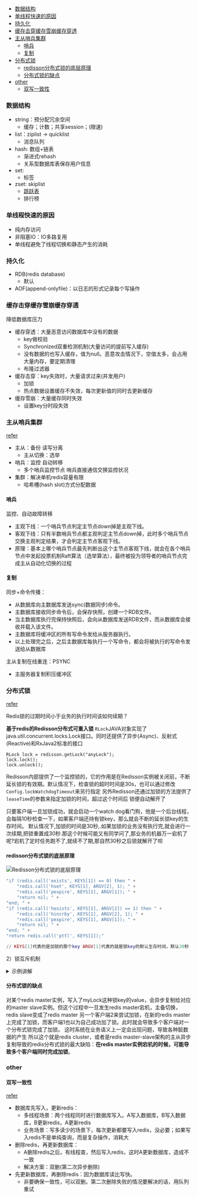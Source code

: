
<!-- TOC -->

- [数据结构](#数据结构)
- [单线程快速的原因](#单线程快速的原因)
- [持久化](#持久化)
- [缓存击穿缓存雪崩缓存穿透](#缓存击穿缓存雪崩缓存穿透)
- [主从哨兵集群](#主从哨兵集群)
    - [哨兵](#哨兵)
    - [复制](#复制)
- [分布式锁](#分布式锁)
    - [redisson分布式锁的底层原理](#redisson分布式锁的底层原理)
    - [分布式锁的缺点](#分布式锁的缺点)
- [other](#other)
    - [双写一致性](#双写一致性)

<!-- /TOC -->


### 数据结构
- string：预分配冗余空间
    - 缓存；计数；共享session；(限速)
- list：ziplist -> quicklist
    - 消息队列
- hash: 数组+链表 
    - 渐进式rehash
    - 关系型数据库表保存用户信息
- set: 
    - 标签
- zset: skiplist 
    - [跳跃表](https://mp.weixin.qq.com/s/NOsXdrMrWwq4NTm180a6vw)
    - 排行榜

### 单线程快速的原因

- 纯内存访问
- 非阻塞IO：IO多路复用
- 单线程避免了线程切换和静态产生的消耗

### 持久化

- RDB(redis database)
    - 默认
- AOF(append-onlyfile)：以日志的形式记录每个写操作



### 缓存击穿缓存雪崩缓存穿透

降低数据库压力 

- 缓存穿透：大量恶意访问数据库中没有的数据
    - key做校验
    - Synchronized双重检测机制(大量访问的提前写入缓存)
    - 没有数据的也写入缓存，值为null。恶意攻击情况下，空值太多，会占用大量内存，要定期清理
    - 布隆过滤器
- 缓存击穿：key失效时，大量请求过来(并发用户)
    - 加锁
    - 热点数据设置缓存不失效，每次更新值的同时去更新缓存
- 缓存雪崩：大量缓存同时失效
    - 设置key分时段失效
    		

### 主从哨兵集群
[refer](https://www.cnblogs.com/liuqingzheng/p/11080495.html)

- 主从：备份 读写分离
    - 主从切换：选举
- 哨兵：监控 自动转移
    - 多个哨兵监控节点 哨兵直接通信交换监控状况
- 集群：解决单机redis容量有限
    - 哈希槽(hash slot)方式分配数据

#### 哨兵

监控、自动故障转移

- 主观下线：一个哨兵节点判定主节点down掉是主观下线。
- 客观下线：只有半数哨兵节点都主观判定主节点down掉，此时多个哨兵节点交换主观判定结果，才会判定主节点客观下线。
- 原理：基本上哪个哨兵节点最先判断出这个主节点客观下线，就会在各个哨兵节点中发起投票机制Raft算法（选举算法），最终被投为领导者的哨兵节点完成主从自动化切换的过程

#### 复制

同步+命令传播：
- 从数据库向主数据库发送sync(数据同步)命令。
- 主数据库接收同步命令后，会保存快照，创建一个RDB文件。
- 当主数据库执行完保持快照后，会向从数据库发送RDB文件，而从数据库会接收并载入该文件。
- 主数据库将缓冲区的所有写命令发给从服务器执行。
- 以上处理完之后，之后主数据库每执行一个写命令，都会将被执行的写命令发送给从数据库

主从复制在线重连：PSYNC
- 主服务器复制积压缓冲区

### 分布式锁

[refer](https://blog.csdn.net/lzhcoder/article/details/88387751)

Redis锁的过期时间小于业务的执行时间该如何续期？

**基于redis的Redisson分布式可重入锁** `RLock`JAVA对象实现了java.util.concurrent.locks.Lock接口。同时还提供了异步(Async)、反射式(Reactive)和RxJava2标准的接口

```
RLock lock = redisson.getLock("anyLock");
lock.lock();
lock.unlock();
```
Redisson内部提供了一个监控锁的，它的作用是在Redisson实例被关闭前，不断延长锁的有效期。默认情况下，检查锁的超时时间是30s，也可以通过修改`Config.lockWatchdogTimeout`来另行指定
另外Redisson还通过加锁的方法提供了`leaseTime`的参数来指定加锁的时间，超过这个时间后 锁便自动解开了

只要客户端一旦加锁成功，就会启动一个watch dog看门狗，他是一个后台线程，会每隔10秒检查一下，如果客户端还持有锁key，那么就会不断的延长锁key的生存时间。
默认情况下,加锁的时间是30秒,.如果加锁的业务没有执行完,就会进行一次续期,把锁重置成30秒.那这个时候可能又有同学问了,那业务的机器万一宕机了呢?宕机了定时任务跑不了,就续不了期,那自然30秒之后锁就解开了呗

#### redisson分布式锁的底层原理

![Redisson分布式锁的底层原理](https://gitee.com/lylw/image/raw/master/redis/redis_lock.jpg)

```lua
"if (redis.call('exists', KEYS[1]) == 0) then " +
    "redis.call('hset', KEYS[1], ARGV[2], 1); " +
    "redis.call('pexpire', KEYS[1], ARGV[1]); " +
    "return nil; " +
"end; " +
"if (redis.call('hexists', KEYS[1], ARGV[2]) == 1) then " +
    "redis.call('hincrby', KEYS[1], ARGV[2], 1); " +
    "redis.call('pexpire', KEYS[1], ARGV[1]); " +
    "return nil; " +
"end; " +
"return redis.call('pttl', KEYS[1]);"

// KEYS[1]代表的是加锁的那个key ARGV[1]代表的就是锁key的默认生存时间，默认30秒    ARGV[2]代表的是加锁的客户端的ID 类似于`8743c9c0-0795-4907-87fd-6c719a6b4586:1`
```
2）锁互斥机制

<details>
  <summary>示例讲解</summary>
  <pre><code> 
     "if (redis.call('exists', KEYS[1]) == 0) then " +   // 判断如果key不存在，就进行加锁
         "redis.call('hset', KEYS[1], ARGV[2], 1); " +   // 设置一个hash数据结构
         "redis.call('pexpire', KEYS[1], ARGV[1]); " +   // 设置key的生存时间
         "return nil; " +
     "end; " +
     "if (redis.call('hexists', KEYS[1], ARGV[2]) == 1) then " +    // 当客户端2尝试加锁，判断myLock锁key的hash数据结构中，是否包含客户端2的ID，如果不包含，则
         "redis.call('hincrby', KEYS[1], ARGV[2], 1); " +           // 
         "redis.call('pexpire', KEYS[1], ARGV[1]); " +              // 
         "return nil; " +
     "end; " +
     "return redis.call('pttl', KEYS[1]);"      // 
     
     # KEYS[1]代表的是加锁的那个key ARGV[1]代表的就是锁key的默认生存时间，默认30秒    ARGV[2]代表的是加锁的客户端的ID 类似于`8743c9c0-0795-4907-87fd-6c719a6b4586:1`
     
     > 加锁机制
        如果该客户端面对的是一个redis cluster集群，他首先会根据hash节点选择一台机器。仅仅只是选择一台机器
        紧接着将复杂的业务逻辑封装在lua脚本中发送给redis，保证这段复杂业务逻辑执行的原子性
     > 锁互斥机制
        那么在这个时候，如果客户端2来尝试加锁，执行了同样的一段lua脚本，会咋样呢？
        很简单，第一个if判断会执行“exists myLock”，发现myLock这个锁key已经存在了。
        接着第二个if判断，判断一下，myLock锁key的hash数据结构中，是否包含客户端2的ID，但是明显不是的，因为那里包含的是客户端1的ID。
        所以，客户端2会获取到pttl myLock返回的一个数字，这个数字代表了myLock这个锁key的剩余生存时间。比如还剩15000毫秒的生存时间。
        此时客户端2会进入一个while循环，不停的尝试加锁
     > watch dog自动延期机制
        客户端1加锁的锁key默认生存时间才30秒，如果超过了30秒，客户端1还想一直持有这把锁，怎么办呢？
        简单！只要客户端1一旦加锁成功，就会启动一个watch dog看门狗，他是一个后台线程，会每隔10秒检查一下，如果客户端1还持有锁key，那么就会不断的延长锁key的生存时间
     > 可重入加锁机制
        第二个if判断会成立，因为myLock的hash数据结构中包含的那个ID，就是客户端1的那个ID，也就是“8743c9c0-0795-4907-87fd-6c719a6b4586:1”
        此时就会执行可重入加锁的逻辑，他会用： incrby myLock   8743c9c0-0795-4907-87fd-6c71a6b4586:1 1
        通过这个命令，对客户端1的加锁次数，累加1
     > 释放锁机制
        每次都对myLock数据结构中的那个加锁次数减1。
        如果发现加锁次数是0了，说明这个客户端已经不再持有锁了，此时就会用：“del myLock”命令，从redis里删除这个key。
        然后呢，另外的客户端2就可以尝试完成加锁了。
        这就是所谓的分布式锁的开源Redisson框架的实现机制
  </code></pre>
</details>

#### 分布式锁的缺点

对某个redis master实例，写入了myLock这种锁key的value，会异步复制给对应的master slave实例。但这个过程中一旦发生redis master宕机，主备切换，redis slave变成了redis master 
另一个客户端2来尝试加锁，在新的redis master上完成了加锁，而客户端1也以为自己成功加了锁。此时就会导致多个客户端对一个分布式锁完成了加锁。
这时系统在业务语义上一定会出现问题，导致各种脏数据的产生
所以这个就是redis cluster，或者是redis master-slave架构的主从异步复制导致的redis分布式锁的最大缺陷：**在redis master实例宕机的时候，可能导致多个客户端同时完成加锁**。


### other

#### 双写一致性
[refer](https://www.cnblogs.com/liuqingzheng/p/11080680.html)
- 数据库先写入，更新redis：
    - 多线程场景：两个线程同时进行数据库写入。A写入数据库，B写入数据库，B更新redis，A更新redis
    - 业务场景：写多读少的场景下，每次更新都要写入redis，没必要；如果写入redis不是单纯查询，而是复杂操作，消耗大
- 删除redis，再更新数据库：
    - A删除redis之后，有线程查，然后写入redis，这时A更新数据库，造成不一致
    - 解决方案：双删(第二次异步删除)
- 先更新数据库，再删除redis：因为数据库读比写快。
    - 非要确保一致性，可以双删。第二次删除失败的情况要解决的话，用队列重试







